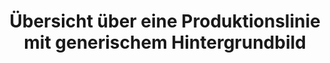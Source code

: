 ---
layout: article
title: Übersicht über eine Produktionslinie mit generischem Hintergrundbild
description: 
  - Diese Vorlage bietet eine Übersicht über eine gesamte Produktionslinie. Hierfür wird eine Zeichnung verschiedener Maschinen als Hintergrundgrafik verwendet, um eine bessere Übersichtlichkeit zu verschaffen. Dadurch kann der aktuelle Status von verschiedenen Stationen erkannt und eventuelle Fehler schnell behoben werden. Ersetzen Sie die statischen Variablen mit Ihren Datenquellen, um in wenigen Schritten Ihre Fertigungslinie ganzheitlich abzubilden.
lang: de
weight: 2000
isDraft: false
ref: Production_Line_Status
category:
  - Empfohlen
  - Produktion
  - Fehlermeldung
  - Serienfertigung
  - Prozess
image: Production_Line_Status_DE.png
image_thumbnail: Production_Line_Status_DE_thumbnail.png
download: Production_Line_Status_DE.pbmx
overview_description:
overview_benefits:
overview_data_sources:
---